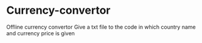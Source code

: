 # Currency-convertor
Offline currency convertor
Give a txt file to the code in which country name and currency price is given 

